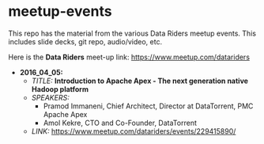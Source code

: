 # meetup-events

This repo has the material from the various Data Riders meetup events.  This includes slide decks, git repo, audio/video, etc.

Here is the **Data Riders** meet-up link:
https://www.meetup.com/datariders
 

- **2016_04_05:**  
  - *TITLE:*  **Introduction to Apache Apex - The next generation native Hadoop platform**
  - *SPEAKERS:*
    - Pramod Immaneni, Chief Architect, Director at DataTorrent, PMC Apache Apex
    - Amol Kekre, CTO and Co-Founder, DataTorrent
  - *LINK:*  https://www.meetup.com/datariders/events/229415890/
